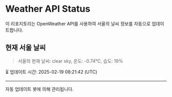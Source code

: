 
# Weather API Status

이 리포지토리는 OpenWeather API를 사용하여 서울의 날씨 정보를 자동으로 업데이트합니다.

## 현재 서울 날씨
> 서울의 현재 날씨: clear sky, 온도: -0.74°C, 습도: 19%

⏳ 업데이트 시간: 2025-02-19 08:21:42 (UTC)

---
자동 업데이트 봇에 의해 관리됩니다.
